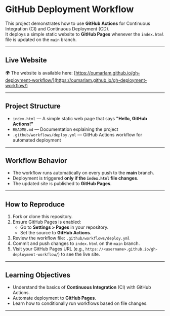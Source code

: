 # GitHub Deployment Workflow

This project demonstrates how to use **GitHub Actions** for Continuous Integration (CI) and Continuous Deployment (CD).  
It deploys a simple static website to **GitHub Pages** whenever the `index.html` file is updated on the `main` branch.

---

## Live Website

🌍 The website is available here: [https://oumarlam.github.io/gh-deployment-workflow/](https://oumarlam.github.io/gh-deployment-workflow/)

---

## Project Structure

- `index.html` — A simple static web page that says **"Hello, GitHub Actions!"**
- `README.md` — Documentation explaining the project
- `.github/workflows/deploy.yml` — GitHub Actions workflow for automated deployment

---

## Workflow Behavior

- The workflow runs automatically on every push to the **main** branch.  
- Deployment is triggered **only if the `index.html` file changes**.  
- The updated site is published to **GitHub Pages**.  

---

## How to Reproduce

1. Fork or clone this repository.
2. Ensure GitHub Pages is enabled:
   - Go to **Settings > Pages** in your repository.
   - Set the source to **GitHub Actions**.
3. Review the workflow file: `.github/workflows/deploy.yml`
4. Commit and push changes to `index.html` on the `main` branch.
5. Visit your GitHub Pages URL (e.g., `https://<username>.github.io/gh-deployment-workflow/`) to see the live site.

---

## Learning Objectives

- Understand the basics of **Continuous Integration** (CI) with GitHub Actions.  
- Automate deployment to **GitHub Pages**.  
- Learn how to conditionally run workflows based on file changes.  

---
